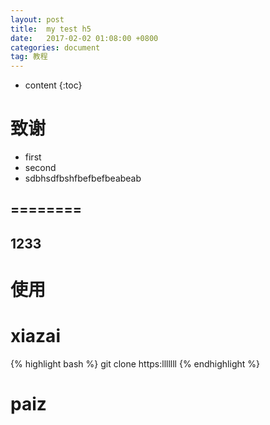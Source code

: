 ```yaml
---
layout: post
title:  my test h5
date:   2017-02-02 01:08:00 +0800
categories: document
tag: 教程
---
```


* content
{:toc}


致谢
=========================================
+ first
+ second
+ sdbhsdfbshfbefbefbeabeab

========
--------


1233
-----


使用
=======================================

xiazai
===
{% highlight bash %}
git clone https:lllllll
{% endhighlight %}

paiz
===

